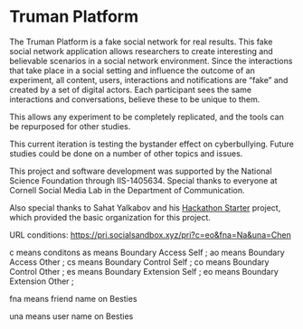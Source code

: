 Truman Platform 
=======================

The Truman Platform is a fake social network for real results. This fake social network application allows researchers to create interesting and believable scenarios in a social network environment. Since the interactions that take place in a social setting and influence the outcome of an experiment, all content, users, interactions and notifications are “fake” and created by a set of digital actors. Each participant sees the same interactions and conversations, believe these to be unique to them. 

This allows any experiment to be completely replicated, and the tools can be repurposed for other studies. 

This current iteration is testing the bystander effect on cyberbullying. Future studies could be done on a number of other topics and issues. 

This project and software development was supported by the National Science Foundation through IIS-1405634. Special thanks to everyone at Cornell Social Media Lab in the Department of Communication. 

Also special thanks to Sahat Yalkabov and his [Hackathon Starter](https://github.com/sahat/hackathon-starter) project, which provided the basic organization for this project. 

URL conditions: 
https://pri.socialsandbox.xyz/pri?c=eo&fna=Na&una=Chen




c means conditons
  as means Boundary Access Self ;
  ao means Boundary Access Other ;
  cs means Boundary Control Self ;
  co means Boundary Control Other ;
  es means Boundary Extension Self ;
  eo means Boundary Extension Other ;




fna means friend name on Besties 



una means user name on Besties 
